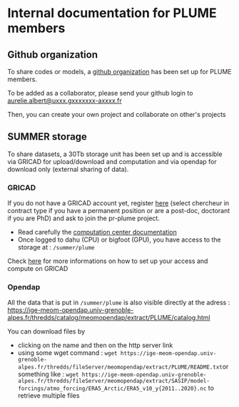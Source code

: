 # Internal documentation for PLUME members

## Github organization

To share codes or models, a [github organization](https://github.com/plumehub) has been set up for PLUME members.

To be added as a collaborator, please send your github login to aurelie.albert@uxxx.gxxxxxxx-axxxx.fr

Then, you can create your own project and collaborate on other's projects

## SUMMER storage

To share datasets, a 30Tb storage unit has been set up and is accessible via GRICAD for upload/download and computation and via opendap for download only (external sharing of data).

### GRICAD

If you do not have a GRICAD account yet, register [here](https://perseus.univ-grenoble-alpes.fr/create-account/portal) (select chercheur in contract type if you have a permanent position or are a post-doc, doctorant if you are PhD) and ask to join the pr-plume project.
 - Read carefully the [computation center documentation](https://gricad-doc.univ-grenoble-alpes.fr/en/)
 - Once logged to dahu (CPU) or bigfoot (GPU), you have access to the storage at : ```/summer/plume```

Check [here](gricad.md) for more informations on how to set up your access and compute on GRICAD

### Opendap

All the data that is put in ```/summer/plume``` is also visible directly at the adress : https://ige-meom-opendap.univ-grenoble-alpes.fr/thredds/catalog/meomopendap/extract/PLUME/catalog.html

You can download files by 
 - clicking on the name and then on the http server link
 - using some wget command : ```wget https://ige-meom-opendap.univ-grenoble-alpes.fr/thredds/fileServer/meomopendap/extract/PLUME/README.txt```or something like : ```wget https://ige-meom-opendap.univ-grenoble-alpes.fr/thredds/fileServer/meomopendap/extract/SASIP/model-forcings/atmo_forcing/ERA5_Arctic/ERA5_v10_y{2011..2020}.nc``` to retrieve multiple files


